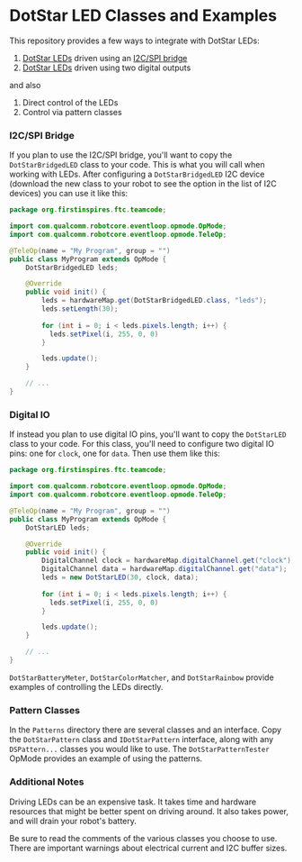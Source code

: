 # DotStar LED Classes and Examples

This repository provides a few ways to integrate with DotStar LEDs:

1. [DotStar LEDs](https://www.adafruit.com/product/2238?length=1) driven using an [I2C/SPI bridge](https://sandboxelectronics.com/?product=sc18is602-i2c-to-spi-bridge-module)
2. [DotStar LEDs](https://www.adafruit.com/product/2238?length=1) driven using two digital outputs

and also

1. Direct control of the LEDs
2. Control via pattern classes

### I2C/SPI Bridge

If you plan to use the I2C/SPI bridge, you'll want to copy the `DotStarBridgedLED` class to your code.
This is what you will call when working with LEDs.
After configuring a `DotStarBridgedLED` I2C device (download the new class to your robot to see the option in the list of I2C devices) you can use it like this:

```java
package org.firstinspires.ftc.teamcode;

import com.qualcomm.robotcore.eventloop.opmode.OpMode;
import com.qualcomm.robotcore.eventloop.opmode.TeleOp;

@TeleOp(name = "My Program", group = "")
public class MyProgram extends OpMode {
    DotStarBridgedLED leds;

    @Override
    public void init() {
        leds = hardwareMap.get(DotStarBridgedLED.class, "leds");
        leds.setLength(30);
        
        for (int i = 0; i < leds.pixels.length; i++) {
          leds.setPixel(i, 255, 0, 0)
        }

        leds.update();
    }

    // ...
}
```

### Digital IO

If instead you plan to use digital IO pins, you'll want to copy the `DotStarLED` class to your code.
For this class, you'll need to configure two digital IO pins: one for `clock`, one for `data`.
Then use them like this:

```java
package org.firstinspires.ftc.teamcode;

import com.qualcomm.robotcore.eventloop.opmode.OpMode;
import com.qualcomm.robotcore.eventloop.opmode.TeleOp;

@TeleOp(name = "My Program", group = "")
public class MyProgram extends OpMode {
    DotStarLED leds;

    @Override
    public void init() {
        DigitalChannel clock = hardwareMap.digitalChannel.get("clock");
        DigitalChannel data = hardwareMap.digitalChannel.get("data");
        leds = new DotStarLED(30, clock, data);
        
        for (int i = 0; i < leds.pixels.length; i++) {
          leds.setPixel(i, 255, 0, 0)
        }

        leds.update();
    }

    // ...
}
```

`DotStarBatteryMeter`, `DotStarColorMatcher`, and `DotStarRainbow` provide examples of controlling the LEDs directly.

### Pattern Classes

In the `Patterns` directory there are several classes and an interface.
Copy the `DotStarPattern` class and `IDotStarPattern` interface, along with any `DSPattern...` classes you would like to use.
The `DotStarPatternTester` OpMode provides an example of using the patterns.

### Additional Notes

Driving LEDs can be an expensive task.
It takes time and hardware resources that might be better spent on driving around.
It also takes power, and will drain your robot's battery.

Be sure to read the comments of the various classes you choose to use.
There are important warnings about electrical current and I2C buffer sizes.
